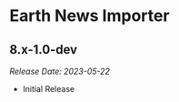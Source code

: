 # Earth News Importer
  
8.x-1.0-dev
--------------------------------------------------------------------------------  
_Release Date: 2023-05-22_

- Initial Release
